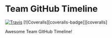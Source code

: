 # Team GitHub Timeline
[![Travis][build-badge]][build]
[![Coveralls][coveralls-badge]][coveralls]

Awesome Team GitHub Timeline!

[build-badge]: https://img.shields.io/travis/lunatic-cat/React_timeline_github_team_activity/master.png?style=flat-square
[build]: https://travis-ci.org/lunatic-cat/React_timeline_github_team_activity
